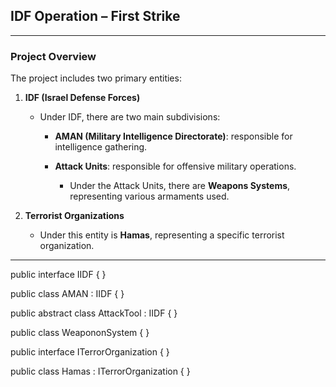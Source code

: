 ## IDF Operation – First Strike

---

### Project Overview

The project includes two primary entities:

1. **IDF (Israel Defense Forces)**

   * Under IDF, there are two main subdivisions:

     * **AMAN (Military Intelligence Directorate)**: responsible for intelligence gathering.
     * **Attack Units**: responsible for offensive military operations.

       * Under the Attack Units, there are **Weapons Systems**, representing various armaments used.

2. **Terrorist Organizations**

   * Under this entity is **Hamas**, representing a specific terrorist organization.

---

public interface IIDF
{
}

public class AMAN : IIDF
{
}

public abstract class AttackTool : IIDF
{
}

public class WeapononSystem
{
}

public interface ITerrorOrganization
{
}

public class Hamas : ITerrorOrganization 
{
}
